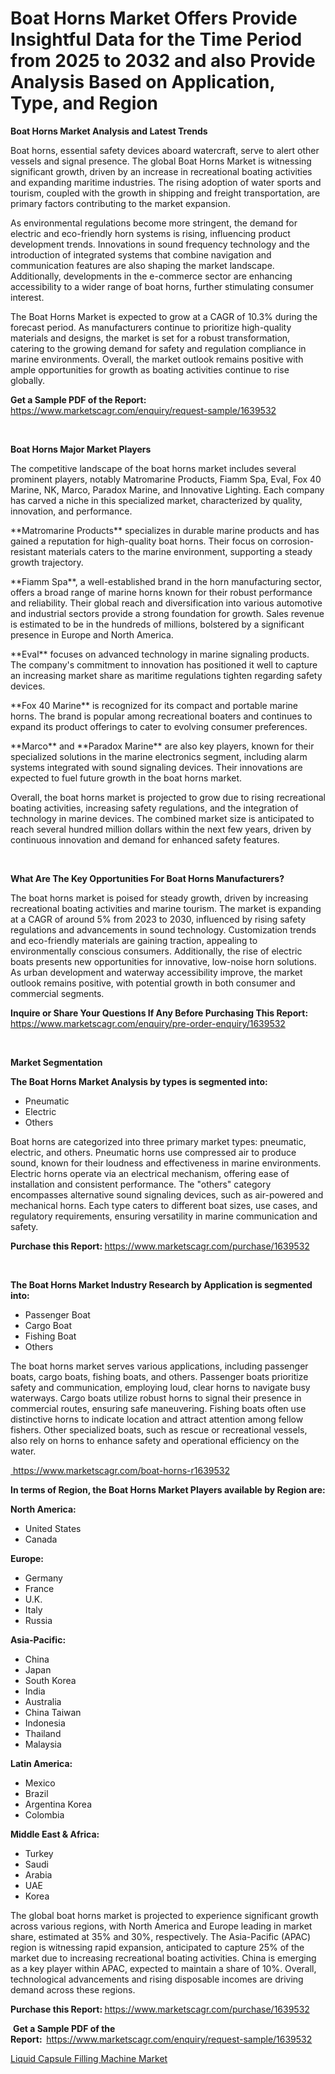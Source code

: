 <p><h1>Boat Horns Market Offers Provide Insightful Data for the Time Period from 2025 to 2032 and also Provide Analysis Based on Application, Type, and Region</h1></p><p><strong>Boat Horns Market Analysis and Latest Trends</strong></p>
<p><p>Boat horns, essential safety devices aboard watercraft, serve to alert other vessels and signal presence. The global Boat Horns Market is witnessing significant growth, driven by an increase in recreational boating activities and expanding maritime industries. The rising adoption of water sports and tourism, coupled with the growth in shipping and freight transportation, are primary factors contributing to the market expansion.</p><p>As environmental regulations become more stringent, the demand for electric and eco-friendly horn systems is rising, influencing product development trends. Innovations in sound frequency technology and the introduction of integrated systems that combine navigation and communication features are also shaping the market landscape. Additionally, developments in the e-commerce sector are enhancing accessibility to a wider range of boat horns, further stimulating consumer interest.</p><p>The Boat Horns Market is expected to grow at a CAGR of 10.3% during the forecast period. As manufacturers continue to prioritize high-quality materials and designs, the market is set for a robust transformation, catering to the growing demand for safety and regulation compliance in marine environments. Overall, the market outlook remains positive with ample opportunities for growth as boating activities continue to rise globally.</p></p>
<p><strong>Get a Sample PDF of the Report:&nbsp;</strong> <a href="https://www.marketscagr.com/enquiry/request-sample/1639532?utm_campaign=3215&utm_medium=2&utm_source=Github&utm_content=ia&utm_term=11042025&utm_id=boat-horns">https://www.marketscagr.com/enquiry/request-sample/1639532</a></p>
<p>&nbsp;</p>
<p><strong>Boat Horns Major Market Players</strong></p>
<p><p>The competitive landscape of the boat horns market includes several prominent players, notably Matromarine Products, Fiamm Spa, Eval, Fox 40 Marine, NK, Marco, Paradox Marine, and Innovative Lighting. Each company has carved a niche in this specialized market, characterized by quality, innovation, and performance.</p><p>**Matromarine Products** specializes in durable marine products and has gained a reputation for high-quality boat horns. Their focus on corrosion-resistant materials caters to the marine environment, supporting a steady growth trajectory.</p><p>**Fiamm Spa**, a well-established brand in the horn manufacturing sector, offers a broad range of marine horns known for their robust performance and reliability. Their global reach and diversification into various automotive and industrial sectors provide a strong foundation for growth. Sales revenue is estimated to be in the hundreds of millions, bolstered by a significant presence in Europe and North America.</p><p>**Eval** focuses on advanced technology in marine signaling products. The company's commitment to innovation has positioned it well to capture an increasing market share as maritime regulations tighten regarding safety devices.</p><p>**Fox 40 Marine** is recognized for its compact and portable marine horns. The brand is popular among recreational boaters and continues to expand its product offerings to cater to evolving consumer preferences.</p><p>**Marco** and **Paradox Marine** are also key players, known for their specialized solutions in the marine electronics segment, including alarm systems integrated with sound signaling devices. Their innovations are expected to fuel future growth in the boat horns market.</p><p>Overall, the boat horns market is projected to grow due to rising recreational boating activities, increasing safety regulations, and the integration of technology in marine devices. The combined market size is anticipated to reach several hundred million dollars within the next few years, driven by continuous innovation and demand for enhanced safety features.</p></p>
<p>&nbsp;</p>
<p><strong>What Are The Key Opportunities For Boat Horns Manufacturers?</strong></p>
<p><p>The boat horns market is poised for steady growth, driven by increasing recreational boating activities and marine tourism. The market is expanding at a CAGR of around 5% from 2023 to 2030, influenced by rising safety regulations and advancements in sound technology. Customization trends and eco-friendly materials are gaining traction, appealing to environmentally conscious consumers. Additionally, the rise of electric boats presents new opportunities for innovative, low-noise horn solutions. As urban development and waterway accessibility improve, the market outlook remains positive, with potential growth in both consumer and commercial segments.</p></p>
<p><strong>Inquire or Share Your Questions If Any Before Purchasing This Report:</strong> <a href="https://www.marketscagr.com/enquiry/pre-order-enquiry/1639532?utm_campaign=3215&utm_medium=2&utm_source=Github&utm_content=ia&utm_term=11042025&utm_id=boat-horns">https://www.marketscagr.com/enquiry/pre-order-enquiry/1639532</a></p>
<p>&nbsp;</p>
<p><strong>Market Segmentation</strong></p>
<p><strong>The Boat Horns Market Analysis by types is segmented into:</strong></p>
<p><ul><li>Pneumatic</li><li>Electric</li><li>Others</li></ul></p>
<p><p>Boat horns are categorized into three primary market types: pneumatic, electric, and others. Pneumatic horns use compressed air to produce sound, known for their loudness and effectiveness in marine environments. Electric horns operate via an electrical mechanism, offering ease of installation and consistent performance. The "others" category encompasses alternative sound signaling devices, such as air-powered and mechanical horns. Each type caters to different boat sizes, use cases, and regulatory requirements, ensuring versatility in marine communication and safety.</p></p>
<p><strong>Purchase this Report:&nbsp;</strong><a href="https://www.marketscagr.com/purchase/1639532?utm_campaign=3215&utm_medium=2&utm_source=Github&utm_content=ia&utm_term=11042025&utm_id=boat-horns">https://www.marketscagr.com/purchase/1639532</a></p>
<p>&nbsp;</p>
<p><strong>The Boat Horns Market Industry Research by Application is segmented into:</strong></p>
<p><ul><li>Passenger Boat</li><li>Cargo Boat</li><li>Fishing Boat</li><li>Others</li></ul></p>
<p><p>The boat horns market serves various applications, including passenger boats, cargo boats, fishing boats, and others. Passenger boats prioritize safety and communication, employing loud, clear horns to navigate busy waterways. Cargo boats utilize robust horns to signal their presence in commercial routes, ensuring safe maneuvering. Fishing boats often use distinctive horns to indicate location and attract attention among fellow fishers. Other specialized boats, such as rescue or recreational vessels, also rely on horns to enhance safety and operational efficiency on the water.</p></p>
<p><a href="https://www.marketscagr.com/boat-horns-r1639532?utm_campaign=3215&utm_medium=2&utm_source=Github&utm_content=ia&utm_term=11042025&utm_id=boat-horns">&nbsp;https://www.marketscagr.com/boat-horns-r1639532</a></p>
<p><strong>In terms of Region, the Boat Horns Market Players available by Region are:</strong></p>
<p>
    <p> <strong> North America: </strong>
        <ul>
            <li>United States</li>
            <li>Canada</li>
        </ul>
        </p> 
    <p> <strong> Europe: </strong>
        <ul>
            <li>Germany</li>
            <li>France</li>
            <li>U.K.</li>
            <li>Italy</li>
            <li>Russia</li>
        </ul>
        </p> 
    <p> <strong> Asia-Pacific: </strong>
        <ul>
            <li>China</li>
            <li>Japan</li>
            <li>South Korea</li>
            <li>India</li>
            <li>Australia</li>
            <li>China Taiwan</li>
            <li>Indonesia</li>
            <li>Thailand</li>
            <li>Malaysia</li>
        </ul>
        </p> 
    <p> <strong> Latin America: </strong>
        <ul>
            <li>Mexico</li>
            <li>Brazil</li>
            <li>Argentina Korea</li>
            <li>Colombia</li>
        </ul>
        </p> 
    <p> <strong> Middle East & Africa: </strong>
        <ul>
            <li>Turkey</li>
            <li>Saudi</li>
            <li>Arabia</li>
            <li>UAE</li>
            <li>Korea</li>
        </ul>
    </p>
    </p>
<p><p>The global boat horns market is projected to experience significant growth across various regions, with North America and Europe leading in market share, estimated at 35% and 30%, respectively. The Asia-Pacific (APAC) region is witnessing rapid expansion, anticipated to capture 25% of the market due to increasing recreational boating activities. China is emerging as a key player within APAC, expected to maintain a share of 10%. Overall, technological advancements and rising disposable incomes are driving demand across these regions.</p></p>
<p><strong>Purchase this Report: </strong><a href="https://www.marketscagr.com/purchase/1639532?utm_campaign=3215&utm_medium=2&utm_source=Github&utm_content=ia&utm_term=11042025&utm_id=boat-horns">https://www.marketscagr.com/purchase/1639532</a></p>
<p>&nbsp;<strong>Get a Sample PDF of the Report:&nbsp;&nbsp;</strong><a href="https://www.marketscagr.com/enquiry/request-sample/1639532?utm_campaign=3215&utm_medium=2&utm_source=Github&utm_content=ia&utm_term=11042025&utm_id=boat-horns">https://www.marketscagr.com/enquiry/request-sample/1639532</a></p>
<p><strong></strong></p>
<p><p><a href="https://github.com/kocssequen/Market-Research-Report-List-1/blob/main/liquid-capsule-filling-machine-market.md?utm_campaign=3215&utm_medium=2&utm_source=Github&utm_content=ia&utm_term=11042025&utm_id=boat-horns">Liquid Capsule Filling Machine Market</a></p></p>